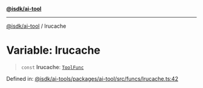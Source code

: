 [**@isdk/ai-tool**](../README.md)

***

[@isdk/ai-tool](../globals.md) / lrucache

# Variable: lrucache

> `const` **lrucache**: [`ToolFunc`](../classes/ToolFunc.md)

Defined in: [@isdk/ai-tools/packages/ai-tool/src/funcs/lrucache.ts:42](https://github.com/isdk/ai-tool.js/blob/d0765f898f217d97c57c6949502b4a7bef5dce5e/src/funcs/lrucache.ts#L42)
